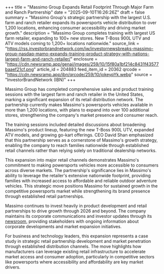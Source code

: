 +++
title = "Massimo Group Expands Retail Footprint Through Major Farm and Ranch Partnership"
date = "2025-09-10T16:26:26Z"
draft = false
summary = "Massimo Group's strategic partnership with the largest U.S. farm and ranch retailer expands its powersports vehicle distribution to over 1,200 locations, enhancing consumer accessibility and driving market growth."
description = "Massimo Group completes training with largest US farm retailer, expanding to 100+ new stores. New T-Boss 900L UTV and ATV models coming to 1,200+ locations nationwide."
source_link = "https://rss.investorbrandnetwork.com/iw/investornewsbreaks-massimo-group-nasdaq-mamo-expands-training-product-strategy-with-nations-largest-farm-and-ranch-retailer/"
enclosure = "https://cdn.newsramp.app/genai/images/259/10/15f80a1bf214c8431f43577baaef21cf.png"
article_id = 204883
feed_item_id = 20362
qrcode = "https://cdn.newsramp.app/ibn/qrcode/259/10/jokeypYk.webp"
source = "InvestorBrandNetwork (IBN)"
+++

<p>Massimo Group has completed comprehensive sales and product training sessions with the largest farm and ranch retailer in the United States, marking a significant expansion of its retail distribution network. The partnership currently makes Massimo's powersports vehicles available in more than 1,200 locations, with plans to expand into over 100 additional stores, strengthening the company's market presence and consumer reach.</p><p>The training sessions included detailed discussions about broadening Massimo's product lineup, featuring the new T-Boss 900L UTV, expanded ATV models, and growing go-kart offerings. CEO David Shan emphasized that this partnership serves as a cornerstone of Massimo's growth strategy, enabling the company to reach families nationwide through established retail channels rather than relying solely on traditional dealership networks.</p><p>This expansion into major retail channels demonstrates Massimo's commitment to making powersports vehicles more accessible to consumers across diverse markets. The partnership's significance lies in Massimo's ability to leverage the retailer's extensive nationwide footprint, providing families with increased access to affordable and reliable outdoor adventure vehicles. This strategic move positions Massimo for sustained growth in the competitive powersports market while strengthening its brand presence through established retail partnerships.</p><p>Massimo continues to invest heavily in product development and retail partnerships to drive growth through 2026 and beyond. The company maintains its corporate communications and investor updates through its <a href="https://ibn.fm/MAMO" rel="nofollow" target="_blank">newsroom</a>, providing stakeholders with ongoing information about corporate developments and market expansion initiatives.</p><p>For business and technology leaders, this expansion represents a case study in strategic retail partnership development and market penetration through established distribution channels. The move highlights how manufacturers can leverage existing retail infrastructure to accelerate market access and consumer adoption, particularly in competitive sectors like powersports where accessibility and affordability are key market drivers.</p>